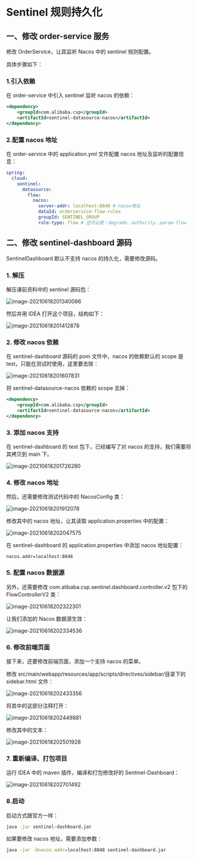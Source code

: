 # Sentinel 规则持久化

## 一、修改 order-service 服务

修改 OrderService，让其监听 Nacos 中的 sentinel 规则配置。

具体步骤如下：

### 1.引入依赖

在 order-service 中引入 sentinel 监听 nacos 的依赖：

```xml
<dependency>
    <groupId>com.alibaba.csp</groupId>
    <artifactId>sentinel-datasource-nacos</artifactId>
</dependency>
```

### 2.配置 nacos 地址

在 order-service 中的 application.yml 文件配置 nacos 地址及监听的配置信息：

```yaml
spring:
  cloud:
    sentinel:
      datasource:
        flow:
          nacos:
            server-addr: localhost:8848 # nacos地址
            dataId: orderservice-flow-rules
            groupId: SENTINEL_GROUP
            rule-type: flow # 还可以是：degrade、authority、param-flow
```

## 二、修改 sentinel-dashboard 源码

SentinelDashboard 默认不支持 nacos 的持久化，需要修改源码。

### 1. 解压

解压课前资料中的 sentinel 源码包：

![image-20210618201340086](assets/image-20210618201340086.png)

然后并用 IDEA 打开这个项目，结构如下：

![image-20210618201412878](assets/image-20210618201412878.png)

### 2. 修改 nacos 依赖

在 sentinel-dashboard 源码的 pom 文件中，nacos 的依赖默认的 scope 是 test，只能在测试时使用，这里要去除：

![image-20210618201607831](assets/image-20210618201607831.png)

将 sentinel-datasource-nacos 依赖的 scope 去掉：

```xml
<dependency>
    <groupId>com.alibaba.csp</groupId>
    <artifactId>sentinel-datasource-nacos</artifactId>
</dependency>
```

### 3. 添加 nacos 支持

在 sentinel-dashboard 的 test 包下，已经编写了对 nacos 的支持，我们需要将其拷贝到 main 下。

![image-20210618201726280](assets/image-20210618201726280.png)

### 4. 修改 nacos 地址

然后，还需要修改测试代码中的 NacosConfig 类：

![image-20210618201912078](assets/image-20210618201912078.png)

修改其中的 nacos 地址，让其读取 application.properties 中的配置：

![image-20210618202047575](assets/image-20210618202047575.png)

在 sentinel-dashboard 的 application.properties 中添加 nacos 地址配置：

```
nacos.addr=localhost:8848
```

### 5. 配置 nacos 数据源

另外，还需要修改 com.alibaba.csp.sentinel.dashboard.controller.v2 包下的 FlowControllerV2 类：

![image-20210618202322301](assets/image-20210618202322301.png)

让我们添加的 Nacos 数据源生效：

![image-20210618202334536](assets/image-20210618202334536.png)

### 6. 修改前端页面

接下来，还要修改前端页面，添加一个支持 nacos 的菜单。

修改 src/main/webapp/resources/app/scripts/directives/sidebar/目录下的 sidebar.html 文件：

![image-20210618202433356](assets/image-20210618202433356.png)

将其中的这部分注释打开：

![image-20210618202449881](assets/image-20210618202449881.png)

修改其中的文本：

![image-20210618202501928](assets/image-20210618202501928.png)

### 7. 重新编译、打包项目

运行 IDEA 中的 maven 插件，编译和打包修改好的 Sentinel-Dashboard：

![image-20210618202701492](assets/image-20210618202701492.png)

### 8.启动

启动方式跟官方一样：

```sh
java -jar sentinel-dashboard.jar
```

如果要修改 nacos 地址，需要添加参数：

```sh
java -jar -Dnacos.addr=localhost:8848 sentinel-dashboard.jar
```
